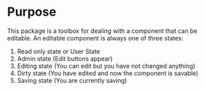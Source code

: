 # Purpose

This package is a toolbox for dealing with a component that can be editable. An editable component is always one of three states:

1. Read only state or User State
2. Admin state (Edit buttons appear)
3. Editing state (You can edit but you have not changed anything)
4. Dirty state (You have edited and now the component is savable)
5. Saving state (You are currently saving)

